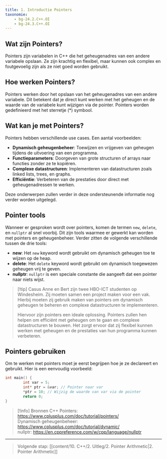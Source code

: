 ```yaml
---
title: 1. Introductie Pointers
taxonomie:
    - bg-24.2.C++.OI
    - bg-24.3.C++.OI
---
```


## Wat zijn Pointers?
Pointers zijn variabelen in C++ die het geheugenadres van een andere variabele opslaan. Ze zijn krachtig en flexibel, maar kunnen ook complex en foutgevoelig zijn als ze niet goed worden gebruikt.

## Hoe werken Pointers?
Pointers werken door het opslaan van het geheugenadres van een andere variabele. Dit betekent dat je direct kunt werken met het geheugen en de waarde van de variabele kunt wijzigen via de pointer. Pointers worden gedefinieerd met het sterretje (*) symbool.

## Wat kan je met Pointers?
Pointers hebben verschillende use cases. Een aantal voorbeelden:
- **Dynamisch geheugenbeheer**: Toewijzen en vrijgeven van geheugen tijdens de uitvoering van een programma.
- **Functieparameters**: Doorgeven van grote structuren of arrays naar functies zonder ze te kopiëren.
- **Complexe datastructuren**: Implementeren van datastructuren zoals linked lists, trees, en graphs.
- **Efficiëntie**: Verbeteren van de prestaties door direct met geheugenadressen te werken.

Deze onderwerpen zullen verder in deze ondersteunende informatie nog verder worden uitgelegd.

## Pointer tools
Wanneer er gesproken wordt over pointers, komen de termen `new`, `delete`, en `nullptr` al snel voorbij. Dit zijn tools waarmee er gewerkt kan worden met pointers en geheugenbeheer. Verder zitten de volgende verschillende tussen de drie tools:
- **new**: Het `new` keyword wordt gebruikt om dynamisch geheugen toe te wijzen op de heap.
- **delete**: Het `delete` keyword wordt gebruikt om dynamisch toegewezen geheugen vrij te geven.
- **nullptr**: `nullptr` is een speciale constante die aangeeft dat een pointer naar niets wijst.

> [!tip] Casus
> Anne en Bert zijn twee HBO-ICT studenten op Windesheim. Zij moeten samen een project maken voor een vak. Hierbij moeten zij gebruik maken van pointers om dynamisch geheugen te beheren en complexe datastructuren te implementeren.
>
> Hiervoor zijn pointers een ideale oplossing. Pointers zullen hen helpen om efficiënt met geheugen om te gaan en complexe datastructuren te bouwen. Het zorgt ervoor dat zij flexibel kunnen werken met geheugen en de prestaties van hun programma kunnen verbeteren.

## Pointers gebruiken
Om te werken met pointers moet je eerst begrijpen hoe je ze declareert en gebruikt. Hier is een eenvoudig voorbeeld:

```cpp
int main() {
        int var = 5;
        int* ptr = &var; // Pointer naar var
        *ptr = 10; // Wijzig de waarde van var via de pointer
        return 0;
}
```

> [!info] Bronnen
> C++ Pointers: https://www.cplusplus.com/doc/tutorial/pointers/ \
> Dynamisch geheugenbeheer: https://www.cplusplus.com/doc/tutorial/dynamic/ \
> nullptr: https://en.cppreference.com/w/cpp/language/nullptr

---

> Volgende stap: [[content/10. C++/2. Uitleg/2. Pointer Arithmetic|2. Pointer Arithmetic]]

